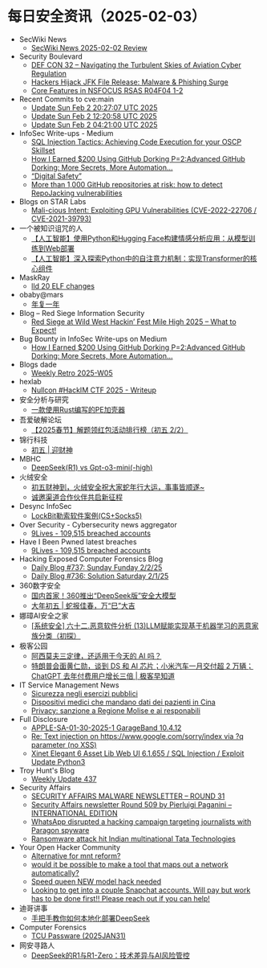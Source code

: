 # 每日安全资讯（2025-02-03）

- SecWiki News
  - [SecWiki News 2025-02-02 Review](http://www.sec-wiki.com/?2025-02-02)
- Security Boulevard
  - [DEF CON 32 – Navigating the Turbulent Skies of Aviation Cyber Regulation](https://securityboulevard.com/2025/02/def-con-32-navigating-the-turbulent-skies-of-aviation-cyber-regulation-2/)
  - [Hackers Hijack JFK File Release: Malware & Phishing Surge](https://securityboulevard.com/2025/02/hackers-hijack-jfk-file-release-malware-phishing-surge/)
  - [Core Features in NSFOCUS RSAS R04F04 1-2](https://securityboulevard.com/2025/02/core-features-in-nsfocus-rsas-r04f04-1-2/)
- Recent Commits to cve:main
  - [Update Sun Feb  2 20:27:07 UTC 2025](https://github.com/trickest/cve/commit/fcf3014fa98cc26f06af3e2bab5e9248e80b149f)
  - [Update Sun Feb  2 12:20:58 UTC 2025](https://github.com/trickest/cve/commit/a65cb4569063b4a65b895041ed0abcdb1df57ff9)
  - [Update Sun Feb  2 04:21:00 UTC 2025](https://github.com/trickest/cve/commit/3e10a03ba05176de772d99d5a5a2c51ac1c34160)
- InfoSec Write-ups - Medium
  - [SQL Injection Tactics: Achieving Code Execution for your OSCP Skillset](https://infosecwriteups.com/sql-injection-tactics-achieving-code-execution-for-your-oscp-skillset-ef3d7667c1b0?source=rss----7b722bfd1b8d---4)
  - [How I Earned $200 Using GitHub Dorking P=2:Advanced GitHub Dorking: More Secrets, More Automation…](https://infosecwriteups.com/advanced-github-dorking-more-secrets-more-automation-more-bounties-f39dd553b1c2?source=rss----7b722bfd1b8d---4)
  - [“Digital Safety”](https://infosecwriteups.com/digital-safety-6799c96dcc18?source=rss----7b722bfd1b8d---4)
  - [More than 1,000 GitHub repositories at risk: how to detect RepoJacking vulnerabilities](https://infosecwriteups.com/more-than-1-000-github-repositories-at-risk-how-to-detect-repojacking-vulnerabilities-58cd888b8f3f?source=rss----7b722bfd1b8d---4)
- Blogs on STAR Labs
  - [Mali-cious Intent: Exploiting GPU Vulnerabilities (CVE-2022-22706 / CVE-2021-39793)](https://starlabs.sg/blog/2025/12-mali-cious-intent-exploiting-gpu-vulnerabilities-cve-2022-22706/)
- 一个被知识诅咒的人
  - [【人工智能】使用Python和Hugging Face构建情感分析应用：从模型训练到Web部署](https://blog.csdn.net/nokiaguy/article/details/145420450)
  - [【人工智能】深入探索Python中的自注意力机制：实现Transformer的核心组件](https://blog.csdn.net/nokiaguy/article/details/145420439)
- MaskRay
  - [lld 20 ELF changes](https://maskray.me/blog/2025-02-02-lld-20-elf-changes)
- obaby@mars
  - [年复一年](https://h4ck.org.cn/2025/02/19063)
- Blog – Red Siege Information Security
  - [Red Siege at Wild West Hackin’ Fest Mile High 2025 – What to Expect!](https://redsiege.com/blog/2025/02/red-siege-at-wild-west-hackin-fest-mile-high-2025-what-to-expect/)
- Bug Bounty in InfoSec Write-ups on Medium
  - [How I Earned $200 Using GitHub Dorking P=2:Advanced GitHub Dorking: More Secrets, More Automation…](https://infosecwriteups.com/advanced-github-dorking-more-secrets-more-automation-more-bounties-f39dd553b1c2?source=rss----7b722bfd1b8d--bug_bounty)
- Blogs  dade
  - [Weekly Retro 2025-W05](https://0xda.de/blog/2025/02/weekly-retro-2025-w05/)
- hexlab
  - [Nullcon #HackIM CTF 2025 - Writeup](https://hexlab.xyz/blog/Nullcon-HackIM-CTF-2025-Writeup/)
- 安全分析与研究
  - [一款使用Rust编写的PE加壳器](https://mp.weixin.qq.com/s?__biz=MzA4ODEyODA3MQ==&mid=2247490280&idx=1&sn=27a8a52ec1103e01e0110d3cd8177b5d&chksm=902fb5c0a7583cd6218d677628b2525d44e71fe4a1a277e33d09f2eb178e9d0f3d1b7f16868b&scene=58&subscene=0#rd)
- 吾爱破解论坛
  - [【2025春节】解题领红包活动排行榜（初五 2/2）](https://mp.weixin.qq.com/s?__biz=MjM5Mjc3MDM2Mw==&mid=2651141668&idx=1&sn=82663ea0981e0c6f1544bb1fe7ab6bb8&chksm=bd50a6708a272f660989d775c0b51760ab65a87bdfaebbc3eb8e52d3797a728c8c3c53cdc3db&scene=58&subscene=0#rd)
- 锦行科技
  - [初五 | 迎财神](https://mp.weixin.qq.com/s?__biz=MzIxNTQxMjQyNg==&mid=2247493742&idx=1&sn=6c298f8ce178ae5f381c68b29f886a7f&chksm=979a13cba0ed9add09c5b22955bcce5e7a177a09072e01fe7ecdb9b58a578e7a75a7338606aa&scene=58&subscene=0#rd)
- MBHC
  - [DeepSeek(R1) vs Gpt-o3-mini(-high)](https://mp.weixin.qq.com/s?__biz=MzU5Mzk3NTE0Mw==&mid=2247483715&idx=1&sn=8f936ef2f0c039f3e1d7bbf3d7bf66df&chksm=fe09034bc97e8a5d5e70e334a94f5e775517c607f283d57c8b72e82f3e69e3f55861234dbc2d&scene=58&subscene=0#rd)
- 火绒安全
  - [初五财神到，火绒安全祝大家蛇年行大运，事事皆顺遂~](https://mp.weixin.qq.com/s?__biz=MzI3NjYzMDM1Mg==&mid=2247522009&idx=1&sn=427a7360c75c10d3278f62a51ef5b068&chksm=eb7048e6dc07c1f0dfeea1cbf6b85548ce582944fbfea679ffde25c1b6e6d1f148aea83dabc7&scene=58&subscene=0#rd)
  - [诚邀渠道合作伙伴共启新征程](https://mp.weixin.qq.com/s?__biz=MzI3NjYzMDM1Mg==&mid=2247522009&idx=2&sn=ca2b184d62f7ecba76d349a8faa6d2bf&chksm=eb7048e6dc07c1f05ec257548f51393da431feaac3cc1a829fa508cde8291071d95277882a19&scene=58&subscene=0#rd)
- Desync InfoSec
  - [LockBit勒索软件案例(CS+Socks5)](https://mp.weixin.qq.com/s?__biz=MzkzMDE3ODc1Mw==&mid=2247489011&idx=1&sn=cdefefd425a7437c3ef0df558eb05375&chksm=c27f665df508ef4b1dd69002004b822d8088e12e7ddb41fb844da301a2dc60d7acacb9ed6733&scene=58&subscene=0#rd)
- Over Security - Cybersecurity news aggregator
  - [9Lives - 109,515 breached accounts](https://haveibeenpwned.com/PwnedWebsites#9Lives)
- Have I Been Pwned latest breaches
  - [9Lives - 109,515 breached accounts](https://haveibeenpwned.com/PwnedWebsites#9Lives)
- Hacking Exposed Computer Forensics Blog
  - [Daily Blog #737: Sunday Funday 2/2/25](https://www.hecfblog.com/2025/02/daily-blog-737-sunday-funday-2225.html)
  - [Daily Blog #736: Solution Saturday 2/1/25](https://www.hecfblog.com/2025/02/daily-blog-736-solution-saturday-2125.html)
- 360数字安全
  - [国内首家！360推出“DeepSeek版”安全大模型](https://mp.weixin.qq.com/s?__biz=MzA4MTg0MDQ4Nw==&mid=2247579300&idx=1&sn=fb81fc2b90cac494c296287ef221c64f&chksm=9f8d26aca8faafbab862d9d12c16bf810abde53f061e47a38f952b28862d897e8405ebd99be1&scene=58&subscene=0#rd)
  - [大年初五 | 蛇报佳春，万“巳”大吉](https://mp.weixin.qq.com/s?__biz=MzA4MTg0MDQ4Nw==&mid=2247579300&idx=2&sn=c06abb2df32188e9b4d4cda59aad3c1a&chksm=9f8d26aca8faafba2fa3a2ff9c51bb3b8b9909869b1b29790b16afb0c7c3bf5db029ef357909&scene=58&subscene=0#rd)
- 娜璋AI安全之家
  - [[系统安全] 六十二.恶意软件分析 (13)LLM赋能实现基于机器学习的恶意家族分类（初探）](https://mp.weixin.qq.com/s?__biz=Mzg5MTM5ODU2Mg==&mid=2247501299&idx=1&sn=c461a9440fcea0ecee2c1d78cdda5cdd&chksm=cfcf753ef8b8fc289095d45e909b053dcb87dd4794e462fcf1d60ee5c8e7715cc2f2f8c2af13&scene=58&subscene=0#rd)
- 极客公园
  - [阿西莫夫三定律，还适用于今天的 AI 吗？](https://mp.weixin.qq.com/s?__biz=MTMwNDMwODQ0MQ==&mid=2653073110&idx=1&sn=b277757d83dc66d3c5755989bdf48f50&chksm=7e57d36049205a76146ef55cb30a443f45110c7828858b74358ef216851bb3d2050790c61b32&scene=58&subscene=0#rd)
  - [特朗普会面黄仁勋，谈到 DS 和 AI 芯片；小米汽车一月交付超 2 万辆；ChatGPT 去年付费用户增长三倍 | 极客早知道](https://mp.weixin.qq.com/s?__biz=MTMwNDMwODQ0MQ==&mid=2653073109&idx=1&sn=3a5c6e9636f6223b1e994a0d7c7ef99e&chksm=7e57d36349205a75d495f380e35da4f2c90ad22710777273824e8a28f1952b68aff534019547&scene=58&subscene=0#rd)
- IT Service Management News
  - [Sicurezza negli esercizi pubblici](http://blog.cesaregallotti.it/2025/02/sicurezza-negli-esercizi-pubblici.html)
  - [Dispositivi medici che mandano dati dei pazienti in Cina](http://blog.cesaregallotti.it/2025/02/dispositivi-medici-che-mandano-dati-dei.html)
  - [Privacy: sanzione a Regione Molise e ai responabili](http://blog.cesaregallotti.it/2025/02/privacy-sanzione-regione-molise-e-ai.html)
- Full Disclosure
  - [APPLE-SA-01-30-2025-1 GarageBand 10.4.12](https://seclists.org/fulldisclosure/2025/Feb/2)
  - [Re: Text injection on https://www.google.com/sorry/index via ?q parameter (no XSS)](https://seclists.org/fulldisclosure/2025/Feb/1)
  - [Xinet Elegant 6 Asset Lib Web UI 6.1.655 / SQL Injection / Exploit Update Python3](https://seclists.org/fulldisclosure/2025/Feb/0)
- Troy Hunt's Blog
  - [Weekly Update 437](https://www.troyhunt.com/weekly-update-437/)
- Security Affairs
  - [SECURITY AFFAIRS MALWARE NEWSLETTER – ROUND 31](https://securityaffairs.com/173746/malware/security-affairs-malware-newsletter-round-31.html)
  - [Security Affairs newsletter Round 509 by Pierluigi Paganini – INTERNATIONAL EDITION](https://securityaffairs.com/173741/breaking-news/security-affairs-newsletter-round-509-by-pierluigi-paganini-international-edition.html)
  - [WhatsApp disrupted a hacking campaign targeting journalists with Paragon spyware](https://securityaffairs.com/173721/security/whatsapp-disrupted-paragon-spyware-campaign.html)
  - [Ransomware attack hit Indian multinational Tata Technologies](https://securityaffairs.com/173712/cyber-crime/tata-technologies-ransomware-attack.html)
- Your Open Hacker Community
  - [Alternative for mnt reform?](https://www.reddit.com/r/HowToHack/comments/1ig2fg0/alternative_for_mnt_reform/)
  - [would it be possible to make a tool that maps out a network automatically?](https://www.reddit.com/r/HowToHack/comments/1ifq4l8/would_it_be_possible_to_make_a_tool_that_maps_out/)
  - [Speed queen NEW model hack needed](https://www.reddit.com/r/HowToHack/comments/1ig61me/speed_queen_new_model_hack_needed/)
  - [Looking to get into a couple Snapchat accounts. Will pay but work has to be done first!! Please reach out if you can help!](https://www.reddit.com/r/HowToHack/comments/1ifwya9/looking_to_get_into_a_couple_snapchat_accounts/)
- 迪哥讲事
  - [手把手教你如何本地化部署DeepSeek](https://mp.weixin.qq.com/s?__biz=MzIzMTIzNTM0MA==&mid=2247497017&idx=1&sn=c755513c5dbf6ec01ad0d40eba61ae44&chksm=e8a5ff5adfd2764cbfc5d5022694332b05284a95fecaccdd14aa436daac1a63d33e4089b7287&scene=58&subscene=0#rd)
- Computer Forensics
  - [TCU Passware (2025JAN31)](https://www.reddit.com/r/computerforensics/comments/1igaiem/tcu_passware_2025jan31/)
- 网安寻路人
  - [DeepSeek的R1与R1-Zero：技术差异与AI风险管控](https://mp.weixin.qq.com/s?__biz=MzIxODM0NDU4MQ==&mid=2247506432&idx=1&sn=ddb2b818c020739b2b004f3cfcb69a91&chksm=97e967eaa09eeefc9023ae78007b8295e56b81a367336405b00fd9e2494d207b2d3cf1fc0ba7&scene=58&subscene=0#rd)
